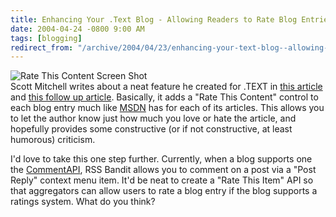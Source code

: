 ```yaml
---
title: Enhancing Your .Text Blog - Allowing Readers to Rate Blog Entries
date: 2004-04-24 -0800 9:00 AM
tags: [blogging]
redirect_from: "/archive/2004/04/23/enhancing-your-text-blog--allowing-readers-to-rate-blog-entries.aspx/"
---
```


![Rate This Content Screen Shot](/images/RateThisItem.gif)\
Scott Mitchell writes about a neat feature he created for .TEXT in [this
article](http://scottonwriting.net/sowblog/posts/1028.aspx) and [this
follow up article](http://scottonwriting.net/sowblog/posts/1050.aspx).
Basically, it adds a "Rate This Content" control to each blog entry much
like [MSDN](http://msdn.microsoft.com/) has for each of its articles.
This allows you to let the author know just how much you love or hate
the article, and hopefully provides some constructive (or if not
constructive, at least humorous) criticism.

I'd love to take this one step further. Currently, when a blog supports
one the [CommentAPI](http://wellformedweb.org/story/9), RSS Bandit
allows you to comment on a post via a "Post Reply" context menu item.
It'd be neat to create a "Rate This Item" API so that aggregators can
allow users to rate a blog entry if the blog supports a ratings system.
What do you think?

